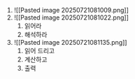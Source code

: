 1. ![[Pasted image 20250721081009.png]]
2. ![[Pasted image 20250721081022.png]]
	1. 읽어라
	2. 해석하라
3. ![[Pasted image 20250721081135.png]]
	1. 읽어 드리고
	2. 계산하고
	3. 출력
	